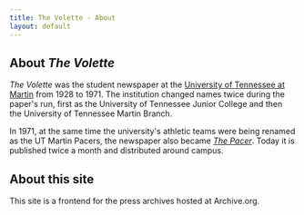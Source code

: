 ```yaml
---
title: The Volette - About
layout: default
---
```


## About _The Volette_

_The Volette_ was the student newspaper at the [University of Tennessee at Martin](http://www.utm.edu) from 1928 to 1971. The institution changed names twice during the paper's run, first as the University of Tennessee Junior College and then the University of Tennessee Martin Branch.

In 1971, at the same time the university's athletic teams were being renamed as the UT Martin Pacers, the newspaper also became [_The Pacer_](http://www.thepacer.net/). Today it is published twice a month and distributed around campus.

## About this site

This site is a frontend for the press archives hosted at Archive.org.
